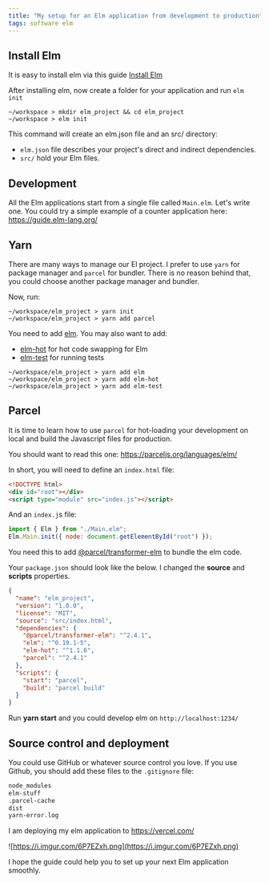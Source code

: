 ```yaml
---
title: "My setup for an Elm application from development to production"
tags: software elm
---
```


## Install Elm

It is easy to install elm via this guide [Install Elm](https://guide.elm-lang.org/install/elm.html)

After installing elm, now create a folder for your application and run `elm init`

```shell
~/workspace > mkdir elm_project && cd elm_project
~/workspace > elm init
```

This command will create an elm.json file and an src/ directory:

- `elm.json` file describes your project's direct and indirect dependencies.
- `src/` hold your Elm files.

## Development

All the Elm applications start from a single file called `Main.elm`. Let's write one. You could try a simple example of a counter application here: https://guide.elm-lang.org/

## Yarn

There are many ways to manage our El project. I prefer to use `yarn` for package manager and `parcel` for bundler. There is no reason behind that, you could choose another package manager and bundler.

Now, run:

```shell
~/workspace/elm_project > yarn init
~/workspace/elm_project > yarn add parcel
```

You need to add [elm](https://yarnpkg.com/package/elm). You may also want to add:

- [elm-hot](https://yarnpkg.com/package/elm-hot) for hot code swapping for Elm
- [elm-test](https://yarnpkg.com/package/elm-test) for running tests

```shell
~/workspace/elm_project > yarn add elm
~/workspace/elm_project > yarn add elm-hot
~/workspace/elm_project > yarn add elm-test
```

## Parcel

It is time to learn how to use `parcel` for hot-loading your development on local and build the Javascript files for production.

You should want to read this one: <https://parceljs.org/languages/elm/>

In short, you will need to define an `index.html` file:

```html
<!DOCTYPE html>
<div id="root"></div>
<script type="module" src="index.js"></script>
```

And an `index.j`s file:

```javascript
import { Elm } from "./Main.elm";
Elm.Main.init({ node: document.getElementById("root") });
```

You need this to add [@parcel/transformer-elm](https://yarnpkg.com/package/@parcel/transformer-elm) to bundle the elm code.

Your `package.json` should look like the below. I changed the **source** and **scripts** properties.

```json
{
  "name": "elm_project",
  "version": "1.0.0",
  "license": "MIT",
  "source": "src/index.html",
  "dependencies": {
    "@parcel/transformer-elm": "^2.4.1",
    "elm": "^0.19.1-5",
    "elm-hot": "^1.1.6",
    "parcel": "^2.4.1"
  },
  "scripts": {
    "start": "parcel",
    "build": "parcel build"
  }
}
```

Run **yarn start** and you could develop elm on `http://localhost:1234/`

## Source control and deployment

You could use GitHub or whatever source control you love. If you use Github, you should add these files to the `.gitignore` file:

```txt
node_modules
elm-stuff
.parcel-cache
dist
yarn-error.log
```

I am deploying my elm application to <https://vercel.com/>

![https://i.imgur.com/6P7EZxh.png](https://i.imgur.com/6P7EZxh.png)

I hope the guide could help you to set up your next Elm application smoothly.
